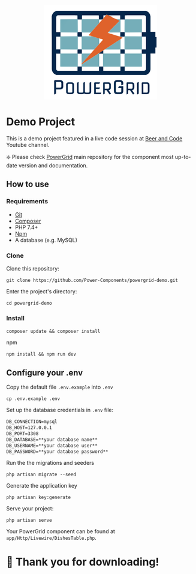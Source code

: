 <div align="center">
	<p><img  src="logo.png" alt="PowerGrid Logo"></p>
</div>

# Demo Project

This is a demo project featured in a live code session at [Beer and Code](https://www.youtube.com/watch?v=Mml5aagMOm4&ab_channel=BeerandCode) Youtube channel.

❇️ Please check [PowerGrid](https://github.com/Power-Components/livewire-powergrid) main repository for the component most up-to-date version and documentation.

## How to use

### Requirements

- [Git](https://github.com/git-guides/install-git)
- [Composer](https://getcomposer.org/doc/00-intro.md#installation-linux-unix-macos)
- PHP 7.4+
- [Npm](https://www.npmjs.com/get-npm)
- A database (e.g. MySQL)

### Clone

Clone this repository:

```
git clone https://github.com/Power-Components/powergrid-demo.git
```

Enter the project's directory:


```
cd powergrid-demo
```

### Install

```
composer update && composer install
```

npm
```
npm install && npm run dev
```

## Configure your .env

Copy the default file `.env.example` into `.env`

```
cp .env.example .env 
```

Set up the database credentials in `.env` file:

```
DB_CONNECTION=mysql
DB_HOST=127.0.0.1
DB_PORT=3308
DB_DATABASE=**your database name**
DB_USERNAME=**your database user**
DB_PASSWORD=**your database password**
```

Run the the migrations and seeders 

```
php artisan migrate --seed
```

Generate the application key

```
php artisan key:generate
```

Serve your project:
```
php artisan serve
```

Your PowerGrid component can be found at `app/Http/Livewire/DishesTable.php`.


# 💓 Thank you for downloading!
